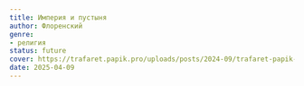 ```yaml
---
title: Империя и пустыня
author: Флоренский
genre:
- религия
status: future
cover: https://trafaret.papik.pro/uploads/posts/2024-09/trafaret-papik-pro-1p9p-p-trafareti-dlya-oblozhki-knigi-3.jpg
date: 2025-04-09
---
```


